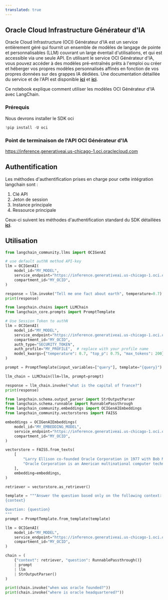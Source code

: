 ```yaml
---
translated: true
---
```


## Oracle Cloud Infrastructure Générateur d'IA

Oracle Cloud Infrastructure (OCI) Générateur d'IA est un service entièrement géré qui fournit un ensemble de modèles de langage de pointe et personnalisables (LLM) couvrant un large éventail d'utilisations, et qui est accessible via une seule API.
En utilisant le service OCI Générateur d'IA, vous pouvez accéder à des modèles pré-entraînés prêts à l'emploi ou créer et héberger vos propres modèles personnalisés affinés en fonction de vos propres données sur des grappes IA dédiées. Une documentation détaillée du service et de l'API est disponible __[ici](https://docs.oracle.com/en-us/iaas/Content/generative-ai/home.htm)__ et __[ici](https://docs.oracle.com/en-us/iaas/api/#/en/generative-ai/20231130/)__.

Ce notebook explique comment utiliser les modèles OCI Générateur d'IA avec LangChain.

### Prérequis

Nous devrons installer le SDK oci

```python
!pip install -U oci
```

### Point de terminaison de l'API OCI Générateur d'IA

https://inference.generativeai.us-chicago-1.oci.oraclecloud.com

## Authentification

Les méthodes d'authentification prises en charge pour cette intégration langchain sont :

1. Clé API
2. Jeton de session
3. Instance principale
4. Ressource principale

Ceux-ci suivent les méthodes d'authentification standard du SDK détaillées __[ici](https://docs.oracle.com/en-us/iaas/Content/API/Concepts/sdk_authentication_methods.htm)__.

## Utilisation

```python
from langchain_community.llms import OCIGenAI

# use default authN method API-key
llm = OCIGenAI(
    model_id="MY_MODEL",
    service_endpoint="https://inference.generativeai.us-chicago-1.oci.oraclecloud.com",
    compartment_id="MY_OCID",
)

response = llm.invoke("Tell me one fact about earth", temperature=0.7)
print(response)
```

```python
from langchain.chains import LLMChain
from langchain_core.prompts import PromptTemplate

# Use Session Token to authN
llm = OCIGenAI(
    model_id="MY_MODEL",
    service_endpoint="https://inference.generativeai.us-chicago-1.oci.oraclecloud.com",
    compartment_id="MY_OCID",
    auth_type="SECURITY_TOKEN",
    auth_profile="MY_PROFILE",  # replace with your profile name
    model_kwargs={"temperature": 0.7, "top_p": 0.75, "max_tokens": 200},
)

prompt = PromptTemplate(input_variables=["query"], template="{query}")

llm_chain = LLMChain(llm=llm, prompt=prompt)

response = llm_chain.invoke("what is the capital of france?")
print(response)
```

```python
from langchain.schema.output_parser import StrOutputParser
from langchain.schema.runnable import RunnablePassthrough
from langchain_community.embeddings import OCIGenAIEmbeddings
from langchain_community.vectorstores import FAISS

embeddings = OCIGenAIEmbeddings(
    model_id="MY_EMBEDDING_MODEL",
    service_endpoint="https://inference.generativeai.us-chicago-1.oci.oraclecloud.com",
    compartment_id="MY_OCID",
)

vectorstore = FAISS.from_texts(
    [
        "Larry Ellison co-founded Oracle Corporation in 1977 with Bob Miner and Ed Oates.",
        "Oracle Corporation is an American multinational computer technology company headquartered in Austin, Texas, United States.",
    ],
    embedding=embeddings,
)

retriever = vectorstore.as_retriever()

template = """Answer the question based only on the following context:
{context}

Question: {question}
"""
prompt = PromptTemplate.from_template(template)

llm = OCIGenAI(
    model_id="MY_MODEL",
    service_endpoint="https://inference.generativeai.us-chicago-1.oci.oraclecloud.com",
    compartment_id="MY_OCID",
)

chain = (
    {"context": retriever, "question": RunnablePassthrough()}
    | prompt
    | llm
    | StrOutputParser()
)

print(chain.invoke("when was oracle founded?"))
print(chain.invoke("where is oracle headquartered?"))
```
